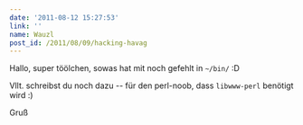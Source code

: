 ```yaml
---
date: '2011-08-12 15:27:53'
link: ''
name: Wauzl
post_id: /2011/08/09/hacking-havag
---
```


Hallo, super töölchen, sowas hat mit noch gefehlt in  `~/bin/` :D

Vllt. schreibst du noch dazu -- für den perl-noob, dass  `libwww-perl`  benötigt wird :)

Gruß


